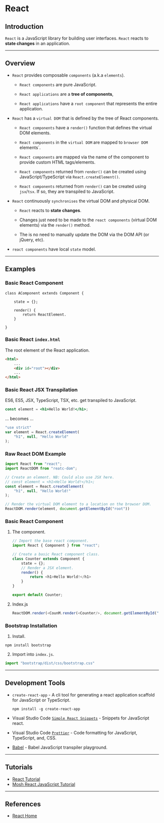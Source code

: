 # React

## Introduction

`React` is a JavaScript library for building user interfaces. `React` reacts to __state changes__ in an application.

---

## Overview

* `React` provides composable `components` (a.k.a `elements`).

    * `React components` are pure JavaScript.

    * `React applications` are a __tree of components__,
    
    * `React applications` have a `root component` that represents the entire application.


* `React` has a `virtual DOM` that is defined by the tree of React components.

    * `React components` have a `render()` function that defines the virtual DOM elements.
    
    * `React components` in the `virtual DOM` are mapped to `browser DOM` elements`.

    * `React components` are mapped via the name of the component to provide custom HTML tags/elements.
    
    * `React components` returned from `render()` can be created using JavaScript/TypeScript via `React.createElement()`.

    * `React components` returned from `render()` can be created using `jsx`/`tsx`. If so, they are transpiled to JavaScript.


* `React` continuously `synchronises` the virtual DOM and physical DOM.

    * `React` reacts to __state changes__.

    * Changes just need to be made to the `react components` (virtual DOM elements) via the `render()` method.

    * The is no need to manually update the DOM via the DOM API (or jQuery, etc).


* `react components` have local `state` model.

---

## Examples

### Basic React Component

```
class AComponent extends Component {

    state = {};

    render() {
        return ReactElement.
    }

}
```

### Basic React `index.html`

The root element of the React application.


```html
<html>
    ...
    <div id="root"></div>
    ...
</html>

```

### Basic React JSX Transpilation

ES6, ES5, JSX, TypeScript,  TSX, etc. get transpiled to JavaScript.

```jsx
const element = <h1>Hello World!</h1>;
```
... becomes ...

```javascript
"use strict"
var element = React.createElement(
    "h1", null, "Hello World"
);
```

### Raw React DOM Example

```javascript
import React from "react";
import ReactDOM from "reatc-dom";

// Create an element. NB: Could also use JSX here.
// const element = <h1>Hello World!</h1>;
const element = React.createElement(
    "h1", null, "Hello World!"
);

// Render the virtual DOM element to a location on the browser DOM.
ReactDOM.render(element, document.getElementById("root"))
```

### Basic React Component

1. The component.

    ```javascript
    // Import the base react component.
    import React { Component } from "react";

    // Create a basic React component class.
    class Counter extends Component {
        state = {};
        // Render a JSX element.
        render() {
            return <h1>Hello World!</h1>
        }
    }

    export default Counter;
    ```

2. Index.js

    ```javascript
    ReactDOM.render(<CounM.render(<Counter/>, document.getElementById("root");
    ```

### Bootstrap Installation

1. Install.

```
npm install bootstrap
```

2. Import into `index.js`.

```javascript
import "bootstrap/dist/css/bootstrap.css"
```

---

## Development Tools

* `create-react-app` - A cli tool for generating a react application scaffold for JavaScript or TypeScript.
    ```
    npm install -g create-react-app
    ```

* Visual Studio Code [`Simple React Snippets`](https://github.com/burkeholland/simple-react-snippets) - Snippets for JavaScript react.

* Visual Studio Code [`Prettier`](https://github.com/prettier/prettier-vscode) - Code formatting for JavaScript, TypeScript, and, CSS.

* [Babel](https://babeljs.io/repl) - Babel JavaScript transpiler playground.



---

## Tutorials

* [React Tutorial](https://reactjs.org/tutorial/tutorial.html)
* [Mosh React JavaScript Tutorial](https://www.youtube.com/watch?v=Ke90Tje7VS0)

---

## References

* [React Home](https://reactjs.org/)
